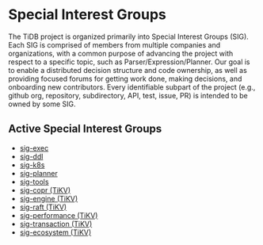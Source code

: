 # Special Interest Groups

The TiDB project is organized primarily into Special Interest Groups
(SIG). Each SIG is comprised of members from multiple companies and
organizations, with a common purpose of advancing the project with respect to a
specific topic, such as Parser/Expression/Planner. Our goal is to enable a
distributed decision structure and code ownership, as well as providing focused
forums for getting work done, making decisions, and onboarding new
contributors. Every identifiable subpart of the project (e.g., github org,
repository, subdirectory, API, test, issue, PR) is intended to be owned by some
SIG.

## Active Special Interest Groups

* [sig-exec](./sig-exec)
* [sig-ddl](./sig-ddl)
* [sig-k8s](./sig-k8s)
* [sig-planner](./sig-planner)
* [sig-tools](./sig-tools)
* [sig-copr (TiKV)](https://github.com/tikv/community/tree/master/sig/coprocessor)
* [sig-engine (TiKV)](https://github.com/tikv/community/tree/master/sig/engine)
* [sig-raft (TiKV)](https://github.com/tikv/community/tree/master/sig/raft)
* [sig-performance (TiKV)](https://github.com/tikv/community/tree/master/sig/performance)
* [sig-transaction (TiKV)](https://github.com/tikv/community/tree/master/sig/transaction)
* [sig-ecosystem (TiKV)](https://github.com/tikv/community/tree/master/sig/ecosystem)
